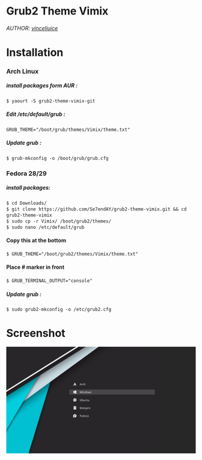 # Grub2 Theme Vimix
###### AUTHOR: [vinceliuice](http://gnome-look.org/content/show.php/Grub-themes-vimix?content=169954)

# Installation
### Arch Linux
##### install packages form AUR :
```shell
$ yaourt -S grub2-theme-vimix-git
```
##### Edit /etc/default/grub :
```shell
GRUB_THEME="/boot/grub/themes/Vimix/theme.txt"
```
##### Update grub :
```shell
$ grub-mkconfig -o /boot/grub/grub.cfg
```
### Fedora 28/29
##### install packages:
```shell
$ cd Downloads/
$ git clone https://github.com/Se7endAY/grub2-theme-vimix.git && cd grub2-theme-vimix
$ sudo cp -r Vimix/ /boot/grub2/themes/ 
$ sudo nano /etc/default/grub
```
#### Copy this at the bottom 
```shell
$ GRUB_THEME="/boot/grub2/themes/Vimix/theme.txt"
```
#### Place # marker in front 
```shell
$ GRUB_TERMINAL_OUTPUT="console"
```
##### Update grub :
```shell
$ sudo grub2-mkconfig -o /etc/grub2.cfg
```

# Screenshot
![screenshot](/preview.jpg?raw=true)
